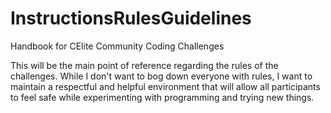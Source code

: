 # InstructionsRulesGuidelines
Handbook for CElite Community Coding Challenges

This will be the main point of reference regarding the rules of the challenges. While I don't want to bog down everyone with rules, I want to maintain a respectful and helpful environment that will allow all participants to feel safe while experimenting with programming and trying new things.
